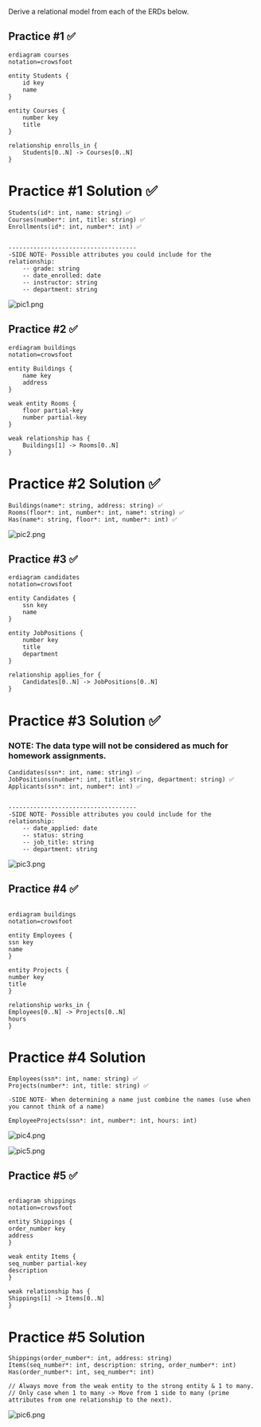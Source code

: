 Derive a relational model from each of the ERDs below.

## Practice #1 ✅

<!--  -->

```
erdiagram courses
notation=crowsfoot

entity Students {
    id key
    name
}

entity Courses {
    number key
    title
}

relationship enrolls_in {
    Students[0..N] -> Courses[0..N]
}
```

# Practice #1 Solution ✅

```
Students(id*: int, name: string) ✅
Courses(number*: int, title: string) ✅
Enrollments(id*: int, number*: int) ✅


------------------------------------
-SIDE NOTE- Possible attributes you could include for the relationship:
    -- grade: string
    -- date_enrolled: date
    -- instructor: string
    -- department: string

```

![pic1.png](pics/pic1.png)

## Practice #2 ✅

```
erdiagram buildings
notation=crowsfoot

entity Buildings {
    name key
    address
}

weak entity Rooms {
    floor partial-key
    number partial-key
}

weak relationship has {
    Buildings[1] -> Rooms[0..N]
}

```

# Practice #2 Solution ✅

```
Buildings(name*: string, address: string) ✅
Rooms(floor*: int, number*: int, name*: string) ✅
Has(name*: string, floor*: int, number*: int) ✅

```

![pic2.png](pics/pic2.png)

## Practice #3 ✅

```
erdiagram candidates
notation=crowsfoot

entity Candidates {
    ssn key
    name
}

entity JobPositions {
    number key
    title
    department
}

relationship applies_for {
    Candidates[0..N] -> JobPositions[0..N]
}
```

# Practice #3 Solution ✅

### NOTE: The data type will not be considered as much for homework assignments.

```
Candidates(ssn*: int, name: string) ✅
JobPositions(number*: int, title: string, department: string) ✅
Applicants(ssn*: int, number*: int) ✅


------------------------------------
-SIDE NOTE- Possible attributes you could include for the relationship:
    -- date_applied: date
    -- status: string
    -- job_title: string
    -- department: string

```

![pic3.png](pics/pic3.png)

## Practice #4 ✅

```

erdiagram buildings
notation=crowsfoot

entity Employees {
ssn key
name
}

entity Projects {
number key
title
}

relationship works_in {
Employees[0..N] -> Projects[0..N]
hours
}

```

# Practice #4 Solution

```
Employees(ssn*: int, name: string) ✅
Projects(number*: int, title: string) ✅

-SIDE NOTE- When determining a name just combine the names (use when you cannot think of a name)

EmployeeProjects(ssn*: int, number*: int, hours: int)
```

![pic4.png](pics/pic4.png)

![pic5.png](pics/pic5.png)

## Practice #5 ✅

```$$

erdiagram shippings
notation=crowsfoot

entity Shippings {
order_number key
address
}

weak entity Items {
seq_number partial-key
description
}

weak relationship has {
Shippings[1] -> Items[0..N]
}

```

# Practice #5 Solution

```
Shippings(order_number*: int, address: string)
Items(seq_number*: int, description: string, order_number*: int)
Has(order_number*: int, seq_number*: int)

```

```
// Always move from the weak entity to the strong entity & 1 to many.
// Only case when 1 to many -> Move from 1 side to many (prime attributes from one relationship to the next).
```

![pic6.png](pics/pic6.png)
